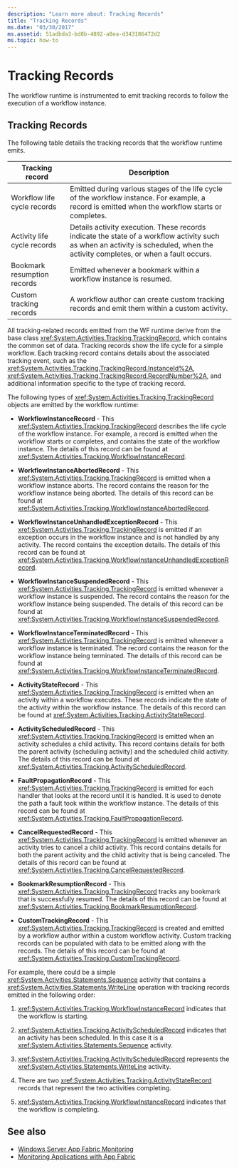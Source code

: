 ```yaml
---
description: "Learn more about: Tracking Records"
title: "Tracking Records"
ms.date: "03/30/2017"
ms.assetid: 51adbda3-bd8b-4892-a8ea-d343186472d2
ms.topic: how-to
---
```

# Tracking Records

The workflow runtime is instrumented to emit tracking records to follow the execution of a workflow instance.  
  
## Tracking Records  

 The following table details the tracking records that the workflow runtime emits.  
  
|Tracking record|Description|  
|---------------------|-----------------|  
|Workflow life cycle records|Emitted during various stages of the life cycle of the workflow instance. For example, a record is emitted when the workflow starts or completes.|  
|Activity life cycle records|Details activity execution. These records indicate the state of a workflow activity such as when an activity is scheduled, when the activity completes, or when a fault occurs.|  
|Bookmark resumption records|Emitted whenever a bookmark within a workflow instance is resumed.|  
|Custom tracking records|A workflow author can create custom tracking records and emit them within a custom activity.|  
  
 All tracking-related records emitted from the WF runtime derive from the base class <xref:System.Activities.Tracking.TrackingRecord>, which contains the common set of data. Tracking records show the life cycle for a simple workflow. Each tracking record contains details about the associated tracking event, such as the <xref:System.Activities.Tracking.TrackingRecord.InstanceId%2A>, <xref:System.Activities.Tracking.TrackingRecord.RecordNumber%2A>, and additional information specific to the type of tracking record.  
  
 The following types of <xref:System.Activities.Tracking.TrackingRecord> objects are emitted by the workflow runtime:  
  
- **WorkflowInstanceRecord** - This <xref:System.Activities.Tracking.TrackingRecord> describes the life cycle of the workflow instance. For example, a record is emitted when the workflow starts or completes, and contains the state of the workflow instance. The details of this record can be found at <xref:System.Activities.Tracking.WorkflowInstanceRecord>.  
  
- **WorkflowInstanceAbortedRecord** - This <xref:System.Activities.Tracking.TrackingRecord> is emitted when a workflow instance aborts. The record contains the reason for the workflow instance being aborted. The details of this record can be found at <xref:System.Activities.Tracking.WorkflowInstanceAbortedRecord>.  
  
- **WorkflowInstanceUnhandledExceptionRecord** - This <xref:System.Activities.Tracking.TrackingRecord> is emitted if an exception occurs in the workflow instance and is not handled by any activity. The record contains the exception details. The details of this record can be found at <xref:System.Activities.Tracking.WorkflowInstanceUnhandledExceptionRecord>.  
  
- **WorkflowInstanceSuspendedRecord** - This <xref:System.Activities.Tracking.TrackingRecord> is emitted whenever a workflow instance is suspended. The record contains the reason for the workflow instance being suspended. The details of this record can be found at <xref:System.Activities.Tracking.WorkflowInstanceSuspendedRecord>.  
  
- **WorkflowInstanceTerminatedRecord** - This <xref:System.Activities.Tracking.TrackingRecord> is emitted whenever a workflow instance is terminated. The record contains the reason for the workflow instance being terminated. The details of this record can be found at <xref:System.Activities.Tracking.WorkflowInstanceTerminatedRecord>.  
  
- **ActivityStateRecord** - This <xref:System.Activities.Tracking.TrackingRecord> is emitted when an activity within a workflow executes. These records indicate the state of the activity within the workflow instance. The details of this record can be found at <xref:System.Activities.Tracking.ActivityStateRecord>.  
  
- **ActivityScheduledRecord** - This <xref:System.Activities.Tracking.TrackingRecord> is emitted when an activity schedules a child activity. This record contains details for both the parent activity (scheduling activity) and the scheduled child activity. The details of this record can be found at <xref:System.Activities.Tracking.ActivityScheduledRecord>.  
  
- **FaultPropagationRecord** - This <xref:System.Activities.Tracking.TrackingRecord> is emitted for each handler that looks at the record until it is handled. It is used to denote the path a fault took within the workflow instance. The details of this record can be found at <xref:System.Activities.Tracking.FaultPropagationRecord>.  
  
- **CancelRequestedRecord** - This <xref:System.Activities.Tracking.TrackingRecord> is emitted whenever an activity tries to cancel a child activity. This record contains details for both the parent activity and the child activity that is being canceled. The details of this record can be found at <xref:System.Activities.Tracking.CancelRequestedRecord>.  
  
- **BookmarkResumptionRecord** - This <xref:System.Activities.Tracking.TrackingRecord> tracks any bookmark that is successfully resumed. The details of this record can be found at <xref:System.Activities.Tracking.BookmarkResumptionRecord>.  
  
- **CustomTrackingRecord** - This <xref:System.Activities.Tracking.TrackingRecord> is created and emitted by a workflow author within a custom workflow activity. Custom tracking records can be populated with data to be emitted along with the records. The details of this record can be found at <xref:System.Activities.Tracking.CustomTrackingRecord>.  
  
 For example, there could be a simple <xref:System.Activities.Statements.Sequence> activity that contains a <xref:System.Activities.Statements.WriteLine> operation with tracking records emitted in the following order:  
  
1. <xref:System.Activities.Tracking.WorkflowInstanceRecord> indicates that the workflow is starting.  
  
2. <xref:System.Activities.Tracking.ActivityScheduledRecord> indicates that an activity has been scheduled. In this case it is a <xref:System.Activities.Statements.Sequence> activity.  
  
3. <xref:System.Activities.Tracking.ActivityScheduledRecord> represents the <xref:System.Activities.Statements.WriteLine> activity.  
  
4. There are two <xref:System.Activities.Tracking.ActivityStateRecord> records that represent the two activities completing.  
  
5. <xref:System.Activities.Tracking.WorkflowInstanceRecord> indicates that the workflow is completing.  
  
## See also

- [Windows Server App Fabric Monitoring](/previous-versions/appfabric/ee677251(v=azure.10))
- [Monitoring Applications with App Fabric](/previous-versions/appfabric/ee677276(v=azure.10))

